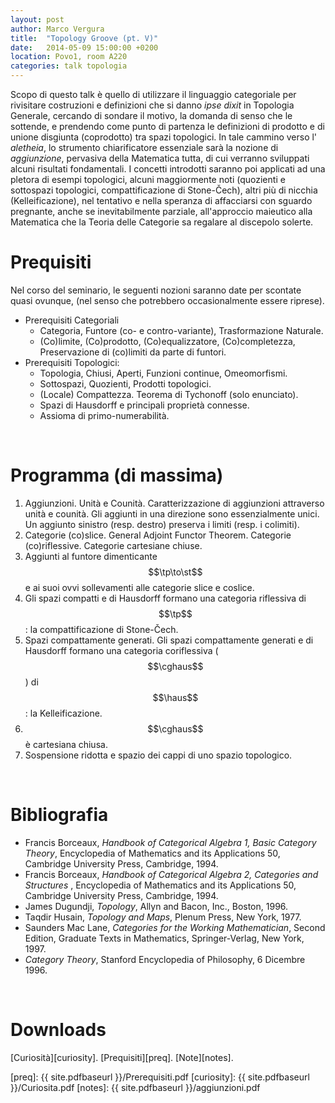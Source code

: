 ```yaml
---
layout: post
author: Marco Vergura
title:  "Topology Groove (pt. V)"
date:   2014-05-09 15:00:00 +0200
location: Povo1, room A220
categories: talk topologia
---
```

$$
\newcommand{\cghaus}{\mathbf{CGHaus}}
\newcommand{\chaus}{\mathbf{CHaus}}
\newcommand{\tp}{\mathbf{Top}}
\newcommand{\st}{\mathbf{Set}}
\newcommand{\haus}{\mathbf{Haus}}
$$
Scopo di questo talk è quello di utilizzare il linguaggio categoriale per
rivisitare costruzioni e definizioni che si danno *ipse dixit* in
Topologia Generale, cercando di sondare il motivo, la domanda di senso che le
sottende, e prendendo come punto di partenza le definizioni di prodotto e di
unione disgiunta (coprodotto) tra spazi topologici. In tale cammino verso
l' *aletheia*, lo strumento chiarificatore essenziale sarà la nozione di
*aggiunzione*, pervasiva della Matematica tutta, di cui verranno
sviluppati alcuni risultati fondamentali. I concetti introdotti saranno poi
applicati ad una pletora di esempi topologici, alcuni maggiormente noti
(quozienti e sottospazi topologici, compattificazione di Stone-Čech), altri più
di nicchia (Kelleificazione), nel tentativo e nella speranza di affacciarsi con
sguardo pregnante, anche se inevitabilmente parziale, all'approccio maieutico
alla Matematica che la Teoria delle Categorie sa regalare al discepolo solerte.

Prequisiti
==========
Nel corso del seminario, le seguenti nozioni saranno date per scontate quasi
ovunque, (nel senso che potrebbero occasionalmente essere riprese).

 - Prerequisiti Categoriali
   - Categoria, Funtore (co- e contro-variante), Trasformazione Naturale.
   - (Co)limite, (Co)prodotto, (Co)equalizzatore, (Co)completezza, Preservazione di (co)limiti da parte di funtori.
 - Prerequisiti Topologici:
   - Topologia, Chiusi, Aperti, Funzioni continue, Omeomorfismi.
   - Sottospazi, Quozienti, Prodotti topologici.
   - (Locale) Compattezza. Teorema di Tychonoff (solo enunciato).
   - Spazi di Hausdorff e principali proprietà connesse.
   - Assioma di primo-numerabilità.

<br>

Programma (di massima)
======================

 1. Aggiunzioni. Unità e Counità. Caratterizzazione di aggiunzioni attraverso
 unità e counità. Gli aggiunti in una direzione sono essenzialmente unici. Un
 aggiunto sinistro (resp. destro) preserva i limiti (resp. i colimiti).
 2.  Categorie (co)slice. General Adjoint Functor Theorem. Categorie (co)riflessive. Categorie cartesiane chiuse.
 3.  Aggiunti al funtore dimenticante $$\tp\to\st$$ e ai suoi ovvi sollevamenti alle categorie slice e coslice.
 4.  Gli spazi compatti e di Hausdorff formano una categoria riflessiva
 di $$\tp$$: la compattificazione di Stone-Čech.
 5.  Spazi compattamente generati. Gli spazi compattamente generati e di Hausdorff formano una categoria coriflessiva ($$\cghaus$$) di $$\haus$$: la Kelleificazione.
 6. $$\cghaus$$ è cartesiana chiusa.
 7.  Sospensione ridotta e spazio dei cappi di uno spazio topologico.


<br>

Bibliografia
============
  - Francis Borceaux, *Handbook of Categorical Algebra 1, Basic Category
  Theory*,  Encyclopedia  of Mathematics and its Applications 50, Cambridge
  University Press, Cambridge, 1994.
  - Francis Borceaux, *Handbook of Categorical Algebra 2, Categories and
  Structures* , Encyclopedia  of Mathematics and its Applications 50, Cambridge
  University Press, Cambridge, 1994.
 - James Dugundji, *Topology*, Allyn and Bacon, Inc., Boston, 1996.
 - Taqdir Husain, *Topology and Maps*, Plenum Press, New York, 1977.
 - Saunders Mac Lane, *Categories for the Working Mathematician*, Second
 Edition, Graduate Texts in Mathematics, Springer-Verlag, New York, 1997.
 - *Category Theory*, Stanford Encyclopedia of Philosophy, 6 Dicembre 1996.

<br>

Downloads
=========

[Curiosità][curiosity].
[Prequisiti][preq].
[Note][notes].

[preq]:              {{ site.pdfbaseurl }}/Prerequisiti.pdf
[curiosity]:         {{ site.pdfbaseurl }}/Curiosita.pdf
[notes]:             {{ site.pdfbaseurl }}/aggiunzioni.pdf
